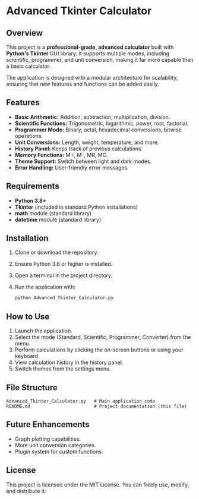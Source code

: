 # Advanced Tkinter Calculator

## Overview

This project is a **professional-grade, advanced calculator** built with **Python's Tkinter** GUI library. It supports multiple modes, including scientific, programmer, and unit conversion, making it far more capable than a basic calculator.

The application is designed with a modular architecture for scalability, ensuring that new features and functions can be added easily.

## Features

* **Basic Arithmetic:** Addition, subtraction, multiplication, division.
* **Scientific Functions:** Trigonometric, logarithmic, power, root, factorial.
* **Programmer Mode:** Binary, octal, hexadecimal conversions, bitwise operations.
* **Unit Conversions:** Length, weight, temperature, and more.
* **History Panel:** Keeps track of previous calculations.
* **Memory Functions:** M+, M-, MR, MC.
* **Theme Support:** Switch between light and dark modes.
* **Error Handling:** User-friendly error messages.

## Requirements

* **Python 3.8+**
* **Tkinter** (included in standard Python installations)
* **math** module (standard library)
* **datetime** module (standard library)

## Installation

1. Clone or download the repository.
2. Ensure Python 3.8 or higher is installed.
3. Open a terminal in the project directory.
4. Run the application with:

   ```bash
   python Advanced_Tkinter_Calculator.py
   ```

## How to Use

1. Launch the application.
2. Select the mode (Standard, Scientific, Programmer, Converter) from the menu.
3. Perform calculations by clicking the on-screen buttons or using your keyboard.
4. View calculation history in the history panel.
5. Switch themes from the settings menu.

## File Structure

```
Advanced_Tkinter_Calculator.py   # Main application code
README.md                        # Project documentation (this file)
```

## Future Enhancements

* Graph plotting capabilities.
* More unit conversion categories.
* Plugin system for custom functions.

## License

This project is licensed under the MIT License. You can freely use, modify, and distribute it.
